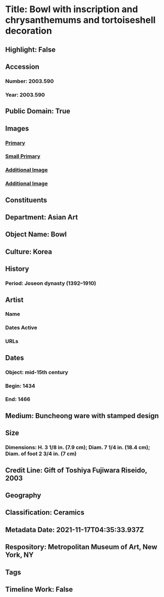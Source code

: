# Title: Bowl with inscription and chrysanthemums and tortoiseshell decoration
## Highlight: False
## Accession
### Number: 2003.590
### Year: 2003.590
## Public Domain: True
## Images
### [Primary](https://images.metmuseum.org/CRDImages/as/original/DP253529.jpg)
### [Small Primary](https://images.metmuseum.org/CRDImages/as/web-large/DP253529.jpg)
### [Additional Image](https://images.metmuseum.org/CRDImages/as/original/DP253533.jpg)
### [Additional Image](https://images.metmuseum.org/CRDImages/as/original/DP253534.jpg)
## Constituents
## Department: Asian Art
## Object Name: Bowl
## Culture: Korea
## History
### Period: Joseon dynasty (1392–1910)
## Artist
### Name
### Dates Active
### URLs
## Dates
### Object: mid-15th century
### Begin: 1434
### End: 1466
## Medium: Buncheong ware with stamped design
## Size
### Dimensions: H. 3 1/8 in. (7.9 cm); Diam. 7 1/4 in. (18.4 cm); Diam. of foot 2 3/4 in. (7 cm)
## Credit Line: Gift of Toshiya Fujiwara Riseido, 2003
## Geography
## Classification: Ceramics
## Metadata Date: 2021-11-17T04:35:33.937Z
## Respository: Metropolitan Museum of Art, New York, NY
## Tags
## Timeline Work: False